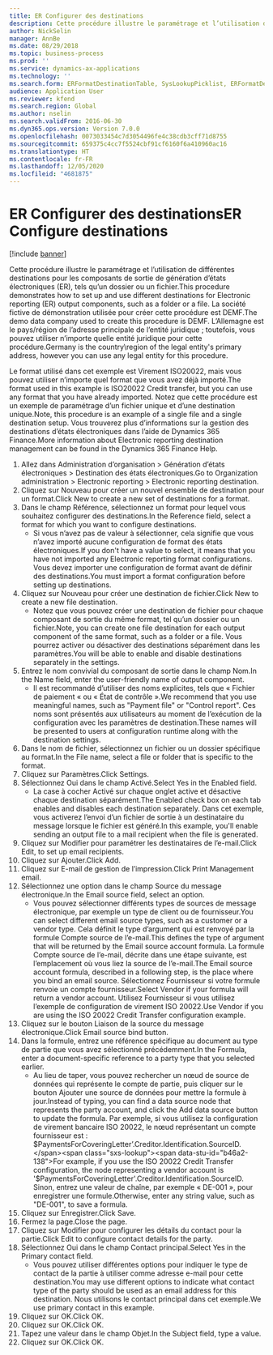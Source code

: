```yaml
---
title: ER Configurer des destinations
description: Cette procédure illustre le paramétrage et l’utilisation de différentes destinations pour les composants de sortie de génération d’états électroniques (ER), tels qu’un dossier ou un fichier.
author: NickSelin
manager: AnnBe
ms.date: 08/29/2018
ms.topic: business-process
ms.prod: ''
ms.service: dynamics-ax-applications
ms.technology: ''
ms.search.form: ERFormatDestinationTable, SysLookupPicklist, ERFormatDestinationSettings, ERFormatDestinationEmailSettings, ERExpressionDesignerFormula, SRSPrintDestinationTokens
audience: Application User
ms.reviewer: kfend
ms.search.region: Global
ms.author: nselin
ms.search.validFrom: 2016-06-30
ms.dyn365.ops.version: Version 7.0.0
ms.openlocfilehash: 0073033454c7d3054496fe4c38cdb3cff71d8755
ms.sourcegitcommit: 659375c4cc7f5524cbf91cf6160f6a410960ac16
ms.translationtype: HT
ms.contentlocale: fr-FR
ms.lasthandoff: 12/05/2020
ms.locfileid: "4681875"
---
```

# <a name="er-configure-destinations"></a><span data-ttu-id="b46a2-103">ER Configurer des destinations</span><span class="sxs-lookup"><span data-stu-id="b46a2-103">ER Configure destinations</span></span>

[!include [banner](../../includes/banner.md)]

<span data-ttu-id="b46a2-104">Cette procédure illustre le paramétrage et l’utilisation de différentes destinations pour les composants de sortie de génération d’états électroniques (ER), tels qu’un dossier ou un fichier.</span><span class="sxs-lookup"><span data-stu-id="b46a2-104">This procedure demonstrates how to set up and use different destinations for Electronic reporting (ER) output components, such as a folder or a file.</span></span> <span data-ttu-id="b46a2-105">La société fictive de démonstration utilisée pour créer cette procédure est DEMF.</span><span class="sxs-lookup"><span data-stu-id="b46a2-105">The demo data company used to create this procedure is DEMF.</span></span> <span data-ttu-id="b46a2-106">L’Allemagne est le pays/région de l’adresse principale de l’entité juridique ; toutefois, vous pouvez utiliser n’importe quelle entité juridique pour cette procédure.</span><span class="sxs-lookup"><span data-stu-id="b46a2-106">Germany is the country\region of the legal entity's primary address, however you can use any legal entity for this procedure.</span></span> 

<span data-ttu-id="b46a2-107">Le format utilisé dans cet exemple est Virement ISO20022, mais vous pouvez utiliser n’importe quel format que vous avez déjà importé.</span><span class="sxs-lookup"><span data-stu-id="b46a2-107">The format used in this example is ISO20022 Credit transfer, but you can use any format that you have already imported.</span></span> <span data-ttu-id="b46a2-108">Notez que cette procédure est un exemple de paramétrage d’un fichier unique et d’une destination unique.</span><span class="sxs-lookup"><span data-stu-id="b46a2-108">Note, this procedure is an example of a single file and a single destination setup.</span></span> <span data-ttu-id="b46a2-109">Vous trouverez plus d’informations sur la gestion des destinations d’états électroniques dans l’aide de Dynamics 365 Finance.</span><span class="sxs-lookup"><span data-stu-id="b46a2-109">More information about Electronic reporting destination management can be found in the Dynamics 365 Finance Help.</span></span>

1. <span data-ttu-id="b46a2-110">Allez dans Administration d’organisation > Génération d’états électroniques > Destination des états électroniques.</span><span class="sxs-lookup"><span data-stu-id="b46a2-110">Go to Organization administration > Electronic reporting > Electronic reporting destination.</span></span>
2. <span data-ttu-id="b46a2-111">Cliquez sur Nouveau pour créer un nouvel ensemble de destination pour un format.</span><span class="sxs-lookup"><span data-stu-id="b46a2-111">Click New to create a new set of destinations for a format.</span></span>
3. <span data-ttu-id="b46a2-112">Dans le champ Référence, sélectionnez un format pour lequel vous souhaitez configurer des destinations.</span><span class="sxs-lookup"><span data-stu-id="b46a2-112">In the Reference field, select a format for which you want to configure destinations.</span></span>
    * <span data-ttu-id="b46a2-113">Si vous n’avez pas de valeur à sélectionner, cela signifie que vous n’avez importé aucune configuration de format des états électroniques.</span><span class="sxs-lookup"><span data-stu-id="b46a2-113">If you don't have a value to select, it means that you have not imported any Electronic reporting format configurations.</span></span> <span data-ttu-id="b46a2-114">Vous devez importer une configuration de format avant de définir des destinations.</span><span class="sxs-lookup"><span data-stu-id="b46a2-114">You must import a format configuration before setting up destinations.</span></span>  
4. <span data-ttu-id="b46a2-115">Cliquez sur Nouveau pour créer une destination de fichier.</span><span class="sxs-lookup"><span data-stu-id="b46a2-115">Click New to create a new file destination.</span></span>
    * <span data-ttu-id="b46a2-116">Notez que vous pouvez créer une destination de fichier pour chaque composant de sortie du même format, tel qu’un dossier ou un fichier.</span><span class="sxs-lookup"><span data-stu-id="b46a2-116">Note, you can create one file destination for each output component of the same format, such as a folder or a file.</span></span> <span data-ttu-id="b46a2-117">Vous pourrez activer ou désactiver des destinations séparément dans les paramètres.</span><span class="sxs-lookup"><span data-stu-id="b46a2-117">You will be able to enable and disable destinations separately in the settings.</span></span>  
5. <span data-ttu-id="b46a2-118">Entrez le nom convivial du composant de sortie dans le champ Nom.</span><span class="sxs-lookup"><span data-stu-id="b46a2-118">In the Name field, enter the user-friendly name of output component.</span></span>
    * <span data-ttu-id="b46a2-119">Il est recommandé d’utiliser des noms explicites, tels que « Fichier de paiement « ou « État de contrôle ».</span><span class="sxs-lookup"><span data-stu-id="b46a2-119">We recommend that you use meaningful names, such as "Payment file" or "Control report".</span></span> <span data-ttu-id="b46a2-120">Ces noms sont présentés aux utilisateurs au moment de l’exécution de la configuration avec les paramètres de destination.</span><span class="sxs-lookup"><span data-stu-id="b46a2-120">These names will be presented to users at configuration runtime along with the destination settings.</span></span>  
6. <span data-ttu-id="b46a2-121">Dans le nom de fichier, sélectionnez un fichier ou un dossier spécifique au format.</span><span class="sxs-lookup"><span data-stu-id="b46a2-121">In the File name, select a file or folder that is specific to the format.</span></span>
7. <span data-ttu-id="b46a2-122">Cliquez sur Paramètres.</span><span class="sxs-lookup"><span data-stu-id="b46a2-122">Click Settings.</span></span>
8. <span data-ttu-id="b46a2-123">Sélectionnez Oui dans le champ Activé.</span><span class="sxs-lookup"><span data-stu-id="b46a2-123">Select Yes in the Enabled field.</span></span>
    * <span data-ttu-id="b46a2-124">La case à cocher Activé sur chaque onglet active et désactive chaque destination séparément.</span><span class="sxs-lookup"><span data-stu-id="b46a2-124">The Enabled check box on each tab enables and disables each destination separately.</span></span> <span data-ttu-id="b46a2-125">Dans cet exemple, vous activerez l’envoi d’un fichier de sortie à un destinataire du message lorsque le fichier est généré.</span><span class="sxs-lookup"><span data-stu-id="b46a2-125">In this example, you'll enable sending an output file to a mail recipient when the file is generated.</span></span>  
9. <span data-ttu-id="b46a2-126">Cliquez sur Modifier pour paramétrer les destinataires de l’e-mail.</span><span class="sxs-lookup"><span data-stu-id="b46a2-126">Click Edit, to set up email recipients.</span></span>
10. <span data-ttu-id="b46a2-127">Cliquez sur Ajouter.</span><span class="sxs-lookup"><span data-stu-id="b46a2-127">Click Add.</span></span>
11. <span data-ttu-id="b46a2-128">Cliquez sur E-mail de gestion de l’impression.</span><span class="sxs-lookup"><span data-stu-id="b46a2-128">Click Print Management email.</span></span>
12. <span data-ttu-id="b46a2-129">Sélectionnez une option dans le champ Source du message électronique.</span><span class="sxs-lookup"><span data-stu-id="b46a2-129">In the Email source  field, select an option.</span></span>
    * <span data-ttu-id="b46a2-130">Vous pouvez sélectionner différents types de sources de message électronique, par exemple un type de client ou de fournisseur.</span><span class="sxs-lookup"><span data-stu-id="b46a2-130">You can select different email source types, such as a customer or a vendor type.</span></span> <span data-ttu-id="b46a2-131">Cela définit le type d’argument qui est renvoyé par la formule Compte source de l’e-mail.</span><span class="sxs-lookup"><span data-stu-id="b46a2-131">This defines the type of argument that will be returned by the Email source account formula.</span></span> <span data-ttu-id="b46a2-132">La formule Compte source de l’e-mail, décrite dans une étape suivante, est l’emplacement où vous liez la source de l’e-mail.</span><span class="sxs-lookup"><span data-stu-id="b46a2-132">The Email source account formula, described in a following step, is the place where you bind an email source.</span></span> <span data-ttu-id="b46a2-133">Sélectionnez Fournisseur si votre formule renvoie un compte fournisseur.</span><span class="sxs-lookup"><span data-stu-id="b46a2-133">Select Vendor if your formula will return a vendor account.</span></span> <span data-ttu-id="b46a2-134">Utilisez Fournisseur si vous utilisez l’exemple de configuration de virement ISO 20022.</span><span class="sxs-lookup"><span data-stu-id="b46a2-134">Use Vendor if you are using the ISO 20022 Credit Transfer configuration example.</span></span>  
13. <span data-ttu-id="b46a2-135">Cliquez sur le bouton Liaison de la source du message électronique.</span><span class="sxs-lookup"><span data-stu-id="b46a2-135">Click Email source bind button.</span></span>
14. <span data-ttu-id="b46a2-136">Dans la formule, entrez une référence spécifique au document au type de partie que vous avez sélectionné précédemment.</span><span class="sxs-lookup"><span data-stu-id="b46a2-136">In the Formula, enter a document-specific reference to a party type that you selected earlier.</span></span>
    * <span data-ttu-id="b46a2-137">Au lieu de taper, vous pouvez rechercher un nœud de source de données qui représente le compte de partie, puis cliquer sur le bouton Ajouter une source de données pour mettre la formule à jour.</span><span class="sxs-lookup"><span data-stu-id="b46a2-137">Instead of typing, you can find a data source node that represents the party account, and click the Add data source button to update the formula.</span></span> <span data-ttu-id="b46a2-138">Par exemple, si vous utilisez la configuration de virement bancaire ISO 20022, le nœud représentant un compte fournisseur est : $PaymentsForCoveringLetter’.Creditor.Identification.SourceID.</span><span class="sxs-lookup"><span data-stu-id="b46a2-138">For example, if you use the ISO 20022 Credit Transfer configuration, the node representing a vendor account is '$PaymentsForCoveringLetter'.Creditor.Identification.SourceID.</span></span> <span data-ttu-id="b46a2-139">Sinon, entrez une valeur de chaîne, par exemple « DE-001 », pour enregistrer une formule.</span><span class="sxs-lookup"><span data-stu-id="b46a2-139">Otherwise, enter any string value, such as "DE-001", to save a formula.</span></span>  
15. <span data-ttu-id="b46a2-140">Cliquez sur Enregistrer.</span><span class="sxs-lookup"><span data-stu-id="b46a2-140">Click Save.</span></span>
16. <span data-ttu-id="b46a2-141">Fermez la page.</span><span class="sxs-lookup"><span data-stu-id="b46a2-141">Close the page.</span></span>
17. <span data-ttu-id="b46a2-142">Cliquez sur Modifier pour configurer les détails du contact pour la partie.</span><span class="sxs-lookup"><span data-stu-id="b46a2-142">Click Edit to configure contact details for the party.</span></span>
18. <span data-ttu-id="b46a2-143">Sélectionnez Oui dans le champ Contact principal.</span><span class="sxs-lookup"><span data-stu-id="b46a2-143">Select Yes in the Primary contact field.</span></span>
    * <span data-ttu-id="b46a2-144">Vous pouvez utiliser différentes options pour indiquer le type de contact de la partie à utiliser comme adresse e-mail pour cette destination.</span><span class="sxs-lookup"><span data-stu-id="b46a2-144">You may use different options to indicate what contact type of the party should be used as an email address for this destination.</span></span> <span data-ttu-id="b46a2-145">Nous utilisons le contact principal dans cet exemple.</span><span class="sxs-lookup"><span data-stu-id="b46a2-145">We use primary contact in this example.</span></span>  
19. <span data-ttu-id="b46a2-146">Cliquez sur OK.</span><span class="sxs-lookup"><span data-stu-id="b46a2-146">Click OK.</span></span>
20. <span data-ttu-id="b46a2-147">Cliquez sur OK.</span><span class="sxs-lookup"><span data-stu-id="b46a2-147">Click OK.</span></span>
21. <span data-ttu-id="b46a2-148">Tapez une valeur dans le champ Objet.</span><span class="sxs-lookup"><span data-stu-id="b46a2-148">In the Subject field, type a value.</span></span>
22. <span data-ttu-id="b46a2-149">Cliquez sur OK.</span><span class="sxs-lookup"><span data-stu-id="b46a2-149">Click OK.</span></span>

